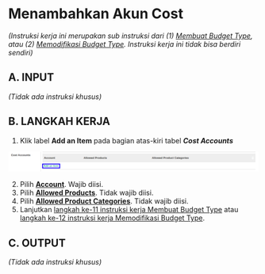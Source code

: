 # Menambahkan Akun Cost

*(Instruksi kerja ini merupakan sub instruksi dari (1) [Membuat Budget Type](./membuat.md), atau (2) [Memodifikasi Budget Type](./memodifikasi.md). Instruksi kerja ini tidak bisa berdiri sendiri)*

## A. INPUT

*(Tidak ada instruksi khusus)*

## B. LANGKAH KERJA

1. Klik label **Add an Item** pada bagian atas-kiri tabel ***Cost Accounts***

![](../../../img/budget-type-analytic/label-add-item-cost.png)

2. Pilih **[Account](./penjelasan.md#field-allowed-account-cost-account)**. Wajib diisi.
3. Pilih **[Allowed Products](./penjelasan.md#field-allowed-account-cost-product)**. Tidak wajib diisi.
4. Pilih **[Allowed Product Categories](./penjelasan.md#field-allowed-account-cost-product-categories)**. Tidak wajib diisi.
5. Lanjutkan [langkah ke-11 instruksi kerja Membuat Budget Type](./membuat.md#l11) atau [langkah ke-12 instruksi kerja Memodifikasi Budget Type](./memodifikasi.md#l12).

## C. OUTPUT

*(Tidak ada instruksi khusus)*
